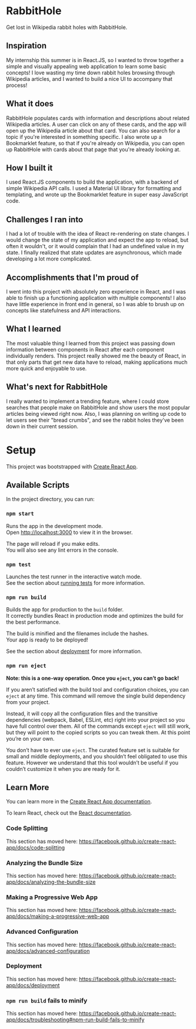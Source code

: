 # RabbitHole
Get lost in Wikipedia rabbit holes with RabbitHole.

## Inspiration

My internship this summer is in React.JS, so I wanted to throw together a simple and visually appealing web application to learn some basic concepts! I love wasting my time down rabbit holes browsing through Wikipedia articles, and I wanted to build a nice UI to accompany that process!

## What it does

RabbitHole populates cards with information and descriptions about related Wikipedia articles. A user can click on any of these cards, and the app will open up the Wikipedia article about that card. You can also search for a topic if you're interested in something specific. I also wrote up a Bookmarklet feature, so that if you're already on Wikipedia, you can open up RabbitHole with cards about that page that you're already looking at.

## How I built it

I used React.JS components to build the application, with a backend of simple Wikipedia API calls. I used a Material UI library for formatting and templating, and wrote up the Bookmarklet feature in super easy JavaScript code.

## Challenges I ran into

I had a lot of trouble with the idea of React re-rendering on state changes. I would change the state of my application and expect the app to reload, but often it wouldn't, or it would complain that I had an undefined value in my state. I finally realized that state updates are asynchronous, which made developing a lot more complicated.

## Accomplishments that I'm proud of

I went into this project with absolutely zero experience in React, and I was able to finish up a functioning application with multiple components! I also have little experience in front end in general, so I was able to brush up on concepts like statefulness and API interactions.

## What I learned

The most valuable thing I learned from this project was passing down information between components in React after each component individually renders. This project really showed me the beauty of React, in that only parts that get new data have to reload, making applications much more quick and enjoyable to use.

## What's next for RabbitHole

I really wanted to implement a trending feature, where I could store searches that people make on RabbitHole and show users the most popular articles being viewed right now. Also, I was planning on writing up code to let users see their "bread crumbs", and see the rabbit holes they've been down in their current session.

# Setup

This project was bootstrapped with [Create React App](https://github.com/facebook/create-react-app).

## Available Scripts

In the project directory, you can run:

### `npm start`

Runs the app in the development mode.<br />
Open [http://localhost:3000](http://localhost:3000) to view it in the browser.

The page will reload if you make edits.<br />
You will also see any lint errors in the console.

### `npm test`

Launches the test runner in the interactive watch mode.<br />
See the section about [running tests](https://facebook.github.io/create-react-app/docs/running-tests) for more information.

### `npm run build`

Builds the app for production to the `build` folder.<br />
It correctly bundles React in production mode and optimizes the build for the best performance.

The build is minified and the filenames include the hashes.<br />
Your app is ready to be deployed!

See the section about [deployment](https://facebook.github.io/create-react-app/docs/deployment) for more information.

### `npm run eject`

**Note: this is a one-way operation. Once you `eject`, you can’t go back!**

If you aren’t satisfied with the build tool and configuration choices, you can `eject` at any time. This command will remove the single build dependency from your project.

Instead, it will copy all the configuration files and the transitive dependencies (webpack, Babel, ESLint, etc) right into your project so you have full control over them. All of the commands except `eject` will still work, but they will point to the copied scripts so you can tweak them. At this point you’re on your own.

You don’t have to ever use `eject`. The curated feature set is suitable for small and middle deployments, and you shouldn’t feel obligated to use this feature. However we understand that this tool wouldn’t be useful if you couldn’t customize it when you are ready for it.

## Learn More

You can learn more in the [Create React App documentation](https://facebook.github.io/create-react-app/docs/getting-started).

To learn React, check out the [React documentation](https://reactjs.org/).

### Code Splitting

This section has moved here: https://facebook.github.io/create-react-app/docs/code-splitting

### Analyzing the Bundle Size

This section has moved here: https://facebook.github.io/create-react-app/docs/analyzing-the-bundle-size

### Making a Progressive Web App

This section has moved here: https://facebook.github.io/create-react-app/docs/making-a-progressive-web-app

### Advanced Configuration

This section has moved here: https://facebook.github.io/create-react-app/docs/advanced-configuration

### Deployment

This section has moved here: https://facebook.github.io/create-react-app/docs/deployment

### `npm run build` fails to minify

This section has moved here: https://facebook.github.io/create-react-app/docs/troubleshooting#npm-run-build-fails-to-minify
